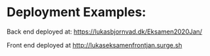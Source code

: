 Deployment Examples:
=====================
Back end deployed at: https://lukasbjornvad.dk/Eksamen2020Jan/

Front end deployed at http://lukaseksamenfrontjan.surge.sh
